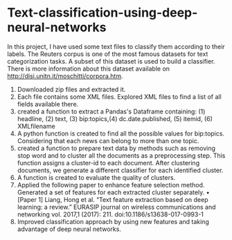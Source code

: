 # Text-classification-using-deep-neural-networks
In this project, I have used some text files to classify them according to their labels. The Reuters corpus is one of the most famous datasets for text categorization tasks. A subset of this dataset is used to build a classifier. There is more information about this dataset available on http://disi.unitn.it/moschitti/corpora.htm.

1. Downloaded zip files and extracted it.
2. Each file contains some XML files. Explored XML files to find a list of all fields available there.
3. created a function to extract a Pandas's Dataframe containing: (1) headline, (2) text, (3) bip:topics,(4) dc.date.published, (5) itemid, (6) XMLfilename
4. A python function is created to find all the possible values for bip:topics. Considering that each news can belong to more than one topic.
5. created a function to prepare text data by methods such as removing stop word and to cluster all the documents as a preprocessing step. This function assigns a cluster-id to each document. After clustering documents, we generate a different classifier for each identified cluster.
6. A function is created to evaluate the quality of clusters. 
7. Applied the following paper to enhance feature selection method. Generated a set of features for each extracted cluster separately. 
• [Paper 1] Liang, Hong et al. “Text feature extraction based on deep learning: a review.” EURASIP journal on wireless communications and networking vol. 2017,1 (2017): 211. doi:10.1186/s13638-017-0993-1
8. Improved classification approach by using new features and taking advantage of deep neural networks. 

